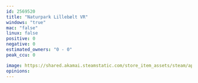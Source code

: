 ```yaml
---
id: 2569520
title: "Naturpark Lillebælt VR"
windows: "true"
mac: "false"
linux: false
positive: 0
negative: 0
estimated_owners: "0 - 0"
peak_ccu: 0

image: https://shared.akamai.steamstatic.com/store_item_assets/steam/apps/2569520/header.jpg?t=1695020433
opinions:
---
```

